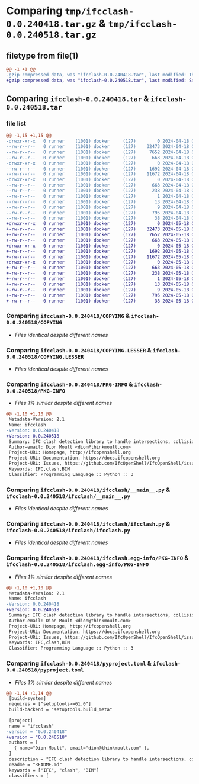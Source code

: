 # Comparing `tmp/ifcclash-0.0.240418.tar.gz` & `tmp/ifcclash-0.0.240518.tar.gz`

## filetype from file(1)

```diff
@@ -1 +1 @@
-gzip compressed data, was "ifcclash-0.0.240418.tar", last modified: Thu Apr 18 01:10:24 2024, max compression
+gzip compressed data, was "ifcclash-0.0.240518.tar", last modified: Sat May 18 01:14:00 2024, max compression
```

## Comparing `ifcclash-0.0.240418.tar` & `ifcclash-0.0.240518.tar`

### file list

```diff
@@ -1,15 +1,15 @@
-drwxr-xr-x   0 runner    (1001) docker     (127)        0 2024-04-18 01:10:24.189720 ifcclash-0.0.240418/
--rw-r--r--   0 runner    (1001) docker     (127)    32473 2024-04-18 01:10:19.000000 ifcclash-0.0.240418/COPYING
--rw-r--r--   0 runner    (1001) docker     (127)     7652 2024-04-18 01:10:19.000000 ifcclash-0.0.240418/COPYING.LESSER
--rw-r--r--   0 runner    (1001) docker     (127)      663 2024-04-18 01:10:24.189720 ifcclash-0.0.240418/PKG-INFO
-drwxr-xr-x   0 runner    (1001) docker     (127)        0 2024-04-18 01:10:24.185720 ifcclash-0.0.240418/ifcclash/
--rw-r--r--   0 runner    (1001) docker     (127)     1692 2024-04-18 01:10:19.000000 ifcclash-0.0.240418/ifcclash/__main__.py
--rw-r--r--   0 runner    (1001) docker     (127)    11672 2024-04-18 01:10:19.000000 ifcclash-0.0.240418/ifcclash/ifcclash.py
-drwxr-xr-x   0 runner    (1001) docker     (127)        0 2024-04-18 01:10:24.189720 ifcclash-0.0.240418/ifcclash.egg-info/
--rw-r--r--   0 runner    (1001) docker     (127)      663 2024-04-18 01:10:24.000000 ifcclash-0.0.240418/ifcclash.egg-info/PKG-INFO
--rw-r--r--   0 runner    (1001) docker     (127)      238 2024-04-18 01:10:24.000000 ifcclash-0.0.240418/ifcclash.egg-info/SOURCES.txt
--rw-r--r--   0 runner    (1001) docker     (127)        1 2024-04-18 01:10:24.000000 ifcclash-0.0.240418/ifcclash.egg-info/dependency_links.txt
--rw-r--r--   0 runner    (1001) docker     (127)       13 2024-04-18 01:10:24.000000 ifcclash-0.0.240418/ifcclash.egg-info/requires.txt
--rw-r--r--   0 runner    (1001) docker     (127)        9 2024-04-18 01:10:24.000000 ifcclash-0.0.240418/ifcclash.egg-info/top_level.txt
--rw-r--r--   0 runner    (1001) docker     (127)      795 2024-04-18 01:10:21.000000 ifcclash-0.0.240418/pyproject.toml
--rw-r--r--   0 runner    (1001) docker     (127)       38 2024-04-18 01:10:24.189720 ifcclash-0.0.240418/setup.cfg
+drwxr-xr-x   0 runner    (1001) docker     (127)        0 2024-05-18 01:14:00.857368 ifcclash-0.0.240518/
+-rw-r--r--   0 runner    (1001) docker     (127)    32473 2024-05-18 01:13:51.000000 ifcclash-0.0.240518/COPYING
+-rw-r--r--   0 runner    (1001) docker     (127)     7652 2024-05-18 01:13:51.000000 ifcclash-0.0.240518/COPYING.LESSER
+-rw-r--r--   0 runner    (1001) docker     (127)      663 2024-05-18 01:14:00.857368 ifcclash-0.0.240518/PKG-INFO
+drwxr-xr-x   0 runner    (1001) docker     (127)        0 2024-05-18 01:14:00.857368 ifcclash-0.0.240518/ifcclash/
+-rw-r--r--   0 runner    (1001) docker     (127)     1692 2024-05-18 01:13:51.000000 ifcclash-0.0.240518/ifcclash/__main__.py
+-rw-r--r--   0 runner    (1001) docker     (127)    11672 2024-05-18 01:13:51.000000 ifcclash-0.0.240518/ifcclash/ifcclash.py
+drwxr-xr-x   0 runner    (1001) docker     (127)        0 2024-05-18 01:14:00.857368 ifcclash-0.0.240518/ifcclash.egg-info/
+-rw-r--r--   0 runner    (1001) docker     (127)      663 2024-05-18 01:14:00.000000 ifcclash-0.0.240518/ifcclash.egg-info/PKG-INFO
+-rw-r--r--   0 runner    (1001) docker     (127)      238 2024-05-18 01:14:00.000000 ifcclash-0.0.240518/ifcclash.egg-info/SOURCES.txt
+-rw-r--r--   0 runner    (1001) docker     (127)        1 2024-05-18 01:14:00.000000 ifcclash-0.0.240518/ifcclash.egg-info/dependency_links.txt
+-rw-r--r--   0 runner    (1001) docker     (127)       13 2024-05-18 01:14:00.000000 ifcclash-0.0.240518/ifcclash.egg-info/requires.txt
+-rw-r--r--   0 runner    (1001) docker     (127)        9 2024-05-18 01:14:00.000000 ifcclash-0.0.240518/ifcclash.egg-info/top_level.txt
+-rw-r--r--   0 runner    (1001) docker     (127)      795 2024-05-18 01:13:57.000000 ifcclash-0.0.240518/pyproject.toml
+-rw-r--r--   0 runner    (1001) docker     (127)       38 2024-05-18 01:14:00.857368 ifcclash-0.0.240518/setup.cfg
```

### Comparing `ifcclash-0.0.240418/COPYING` & `ifcclash-0.0.240518/COPYING`

 * *Files identical despite different names*

### Comparing `ifcclash-0.0.240418/COPYING.LESSER` & `ifcclash-0.0.240518/COPYING.LESSER`

 * *Files identical despite different names*

### Comparing `ifcclash-0.0.240418/PKG-INFO` & `ifcclash-0.0.240518/PKG-INFO`

 * *Files 1% similar despite different names*

```diff
@@ -1,10 +1,10 @@
 Metadata-Version: 2.1
 Name: ifcclash
-Version: 0.0.240418
+Version: 0.0.240518
 Summary: IFC clash detection library to handle intersections, collisions, and clearance checks
 Author-email: Dion Moult <dion@thinkmoult.com>
 Project-URL: Homepage, http://ifcopenshell.org
 Project-URL: Documentation, https://docs.ifcopenshell.org
 Project-URL: Issues, https://github.com/IfcOpenShell/IfcOpenShell/issues
 Keywords: IFC,clash,BIM
 Classifier: Programming Language :: Python :: 3
```

### Comparing `ifcclash-0.0.240418/ifcclash/__main__.py` & `ifcclash-0.0.240518/ifcclash/__main__.py`

 * *Files identical despite different names*

### Comparing `ifcclash-0.0.240418/ifcclash/ifcclash.py` & `ifcclash-0.0.240518/ifcclash/ifcclash.py`

 * *Files identical despite different names*

### Comparing `ifcclash-0.0.240418/ifcclash.egg-info/PKG-INFO` & `ifcclash-0.0.240518/ifcclash.egg-info/PKG-INFO`

 * *Files 1% similar despite different names*

```diff
@@ -1,10 +1,10 @@
 Metadata-Version: 2.1
 Name: ifcclash
-Version: 0.0.240418
+Version: 0.0.240518
 Summary: IFC clash detection library to handle intersections, collisions, and clearance checks
 Author-email: Dion Moult <dion@thinkmoult.com>
 Project-URL: Homepage, http://ifcopenshell.org
 Project-URL: Documentation, https://docs.ifcopenshell.org
 Project-URL: Issues, https://github.com/IfcOpenShell/IfcOpenShell/issues
 Keywords: IFC,clash,BIM
 Classifier: Programming Language :: Python :: 3
```

### Comparing `ifcclash-0.0.240418/pyproject.toml` & `ifcclash-0.0.240518/pyproject.toml`

 * *Files 1% similar despite different names*

```diff
@@ -1,14 +1,14 @@
 [build-system]
 requires = ["setuptools>=61.0"]
 build-backend = "setuptools.build_meta"
 
 [project]
 name = "ifcclash"
-version = "0.0.240418"
+version = "0.0.240518"
 authors = [
   { name="Dion Moult", email="dion@thinkmoult.com" },
 ]
 description = "IFC clash detection library to handle intersections, collisions, and clearance checks"
 readme = "README.md"
 keywords = ["IFC", "clash", "BIM"]
 classifiers = [
```

